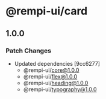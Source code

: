# @rempi-ui/card

## 1.0.0

### Patch Changes

- Updated dependencies [9cc6277]
  - @rempi-ui/core@1.0.0
  - @rempi-ui/flex@1.0.0
  - @rempi-ui/heading@1.0.0
  - @rempi-ui/typography@1.0.0
